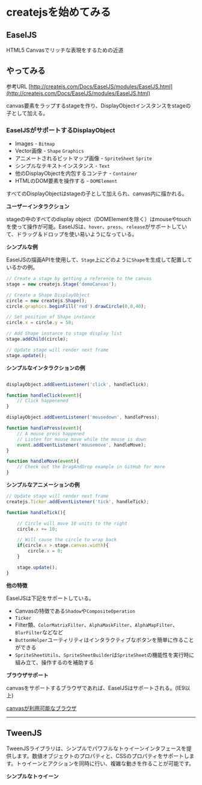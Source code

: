 # createjsを始めてみる

## EaselJS
HTML5 Canvasでリッチな表現をするための近道

## やってみる

参考URL
[http://createjs.com/Docs/EaselJS/modules/EaselJS.html](http://createjs.com/Docs/EaselJS/modules/EaselJS.html)

canvas要素をラップするstageを作り、DisplayObjectインスタンスをstageの子として加える。

### EaselJSがサポートするDisplayObject
* Images - ```Bitmap```
* Vector画像 - ```Shape``` ```Graphics```
* アニメートされるビットマップ画像 - ```SpriteSheet``` ```Sprite```
* シンプルなテキストインスタンス - ```Text```
* 他のDisplayObjectを内包するコンテナ - ```Container```
* HTMLのDOM要素を操作する - ```DOMElement```

すべてのDisplayObjectはstageの子として加えられ、canvas内に描かれる。

**ユーザーインタラクション**

stageの中のすべてのdisplay object（DOMElementを除く）はmouseやtouchを使って操作が可能。EaselJSは、```hover```、```press```、```release```がサポートしていて、ドラッグ＆ドロップを使い易いようになっている。

**シンプルな例**

EaselJSの描画APIを使用して、```Stage```上にどのように```Shape```を生成して配置しているかの例。

```javascript
// Create a stage by getting a reference to the canvas
stage = new createjs.Stage('demoCanvas');

// Create a Shape DisplayObject
circle = new createjs.Shape();
circle.graphics.beginFill('red').drawCircle(0,0,40);

// Set position of Shape instance
circle.x = circle.y = 50;

// Add Shape instance to stage display list
stage.addChild(circle);

// Update stage will render next frame
stage.update();
```

**シンプルなインタラクションの例**

```javascript

displayObject.addEventListener('click', handleClick);

function handleClick(event){
	// Click happenened
}

displayObject.addEventListener('mousedown', handlePress);

function handlePress(event){
	// A mouse press happened
	// Listen for mouse move while the mouse is down
	event.addEventListener('mousemove', handleMove);
}

function handleMove(event){
	// Check out the DragAndDrop example in GitHub for more
}

```

**シンプルなアニメーションの例**

```javascript
// Update stage will render next frame
createjs.Ticker.addEventListener('tick', handleTick);

function handleTick(){

	// Circle will move 10 units to the right
	circle.x += 10;

	// Will cause the circle to wrap back
	if(circle.x > stage.canvas.width){
		circle.x = 0;
	}

	stage.update();
}
```

**他の特徴**

EaselJSは下記をサポートしている。
* Canvasの特徴である```Shadow```や```CompositeOperation```
* ```Ticker```
* Filter類、```ColorMatrixFilter```、```AlphaMaskFilter```、```AlphaMapFilter```、```BlurFilter```などなど
* ```ButtonHelper```ユーティリティはインタラクティブなボタンを簡単に作ることができる
* ```SpriteSheetUtils```、```SpriteSheetBuilder```は```SpriteSheet```の機能性を実行時に組み立て、操作するのを補助する

**ブラウザサポート**

canvasをサポートするブラウザであれば、EaselJSはサポートされる。(IE9以上)

[canvasが利用可能なブラウザ](http://caniuse.com/#feat=canvas)

* * *

## TweenJS

TweenJSライブラリは、シンプルでパワフルなトゥイーンインタフェースを提供します。数値オブジェクトのプロパティと、CSSのプロパティをサポートします。トゥイーンとアクションを同時に行い、複雑な動きを作ることが可能です。

**シンプルなトゥイーン**


